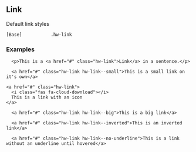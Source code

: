 ## Link

Default link styles

```code
[Base]           .hw-link

```

### Examples

```html|span-6
  <p>This is a <a href="#" class="hw-link">Link</a> in a sentence.</p>
```

```html|span-6
  <a href="#" class="hw-link hw-link--small">This is a small link on it's own</a>
```


```html|span-6
<a href="#" class="hw-link">
  <i class="fas fa-cloud-download"></i>
  This is a link with an icon
</a>
```


```html|span-6
  <a href="#" class="hw-link hw-link--big">This is a big link</a>
```

```html|span-6,dark
  <a href="#" class="hw-link hw-link--inverted">This is an inverted link</a>
```

```html|span-6
  <a href="#" class="hw-link hw-link--no-underline">This is a link without an underline until hovered</a>
```

